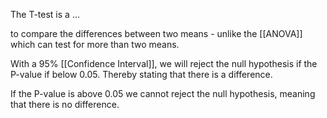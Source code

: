 The T-test is a ...

to compare the differences between two means - unlike the [[ANOVA]] which can test for more than two means.


With a 95% [[Confidence Interval]], we will reject the null hypothesis if the P-value if below 0.05. Thereby stating that there is a difference.

If the P-value is above 0.05 we cannot reject the null hypothesis, meaning that there is no difference. 